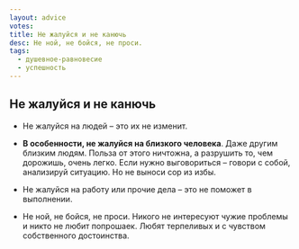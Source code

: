 ```yaml
---
layout: advice
votes:
title: Не жалуйся и не канючь
desc: Не ной, не бойся, не проси.
tags:
  - душевное-равновесие
  - успешность
---
```


## Не жалуйся и не канючь

- Не жалуйся на людей – это их не изменит.

- **В особенности, не жалуйся на близкого человека**. Даже другим близким людям. Польза от этого ничтожна, а разрушить то, чем дорожишь, очень легко. Если нужно выговориться – говори с собой, анализируй ситуацию. Но не выноси сор из избы.

- Не жалуйся на работу или прочие дела – это не поможет в выполнении.

- Не ной, не бойся, не проси. Никого не интересуют чужие проблемы и никто не любит попрошаек. Любят терпеливых и с чувством собственного достоинства.





